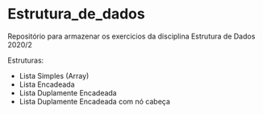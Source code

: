 # Estrutura_de_dados

Repositório para armazenar os exercicios da disciplina Estrutura de Dados 2020/2

Estruturas:

- Lista Simples (Array)
- Lista Encadeada
- Lista Duplamente Encadeada
- Lista Duplamente Encadeada com nó cabeça
